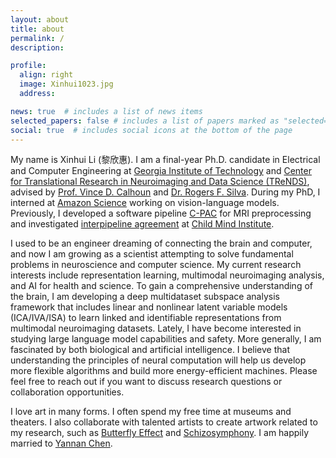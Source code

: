 ```yaml
---
layout: about
title: about
permalink: /
description:

profile:
  align: right
  image: Xinhui1023.jpg
  address: 

news: true  # includes a list of news items
selected_papers: false # includes a list of papers marked as "selected={true}"
social: true  # includes social icons at the bottom of the page
---
```


My name is Xinhui Li (黎欣惠). I am a final-year Ph.D. candidate in Electrical and Computer Engineering at [Georgia Institute of Technology](https://www.gatech.edu/) and [Center for Translational Research in Neuroimaging and Data Science (TReNDS)](https://trendscenter.org/), advised by [Prof. Vince D. Calhoun](https://scholar.google.com/citations?user=WNOoGKIAAAAJ&hl=en) and [Dr. Rogers F. Silva](https://scholar.google.com/citations?user=cMtwwG8AAAAJ&hl=en). During my PhD, I interned at [Amazon Science](https://www.amazon.science/) working on vision-language models. Previously, I developed a software pipeline [C-PAC](https://fcp-indi.github.io/) for MRI preprocessing and investigated [interpipeline agreement](https://www.nature.com/articles/s41562-024-01942-4) at [Child Mind Institute](https://childmind.org/).

I used to be an engineer dreaming of connecting the brain and computer, and now I am growing as a scientist attempting to solve fundamental problems in neuroscience and computer science. My current research interests include representation learning, multimodal neuroimaging analysis, and AI for health and science. To gain a comprehensive understanding of the brain, I am developing a deep multidataset subspace analysis framework that includes linear and nonlinear latent variable models (ICA/IVA/ISA) to learn linked and identifiable representations from multimodal neuroimaging datasets. Lately, I have become interested in studying large language model capabilities and safety. More generally, I am fascinated by both biological and artificial intelligence. I believe that understanding the principles of neural computation will help us develop more flexible algorithms and build more energy-efficient machines. Please feel free to reach out if you want to discuss research questions or collaboration opportunities.

I love art in many forms. I often spend my free time at museums and theaters. I also collaborate with talented artists to create artwork related to my research, such as [Butterfly Effect](https://sciartwonderatl.wixsite.com/sawatl/copy-of-kaufman-hatzell) and [Schizosymphony](https://www.youtube.com/watch?v=yph2hXzY9Dc). I am happily married to [Yannan Chen](https://yannan-chen.github.io/).